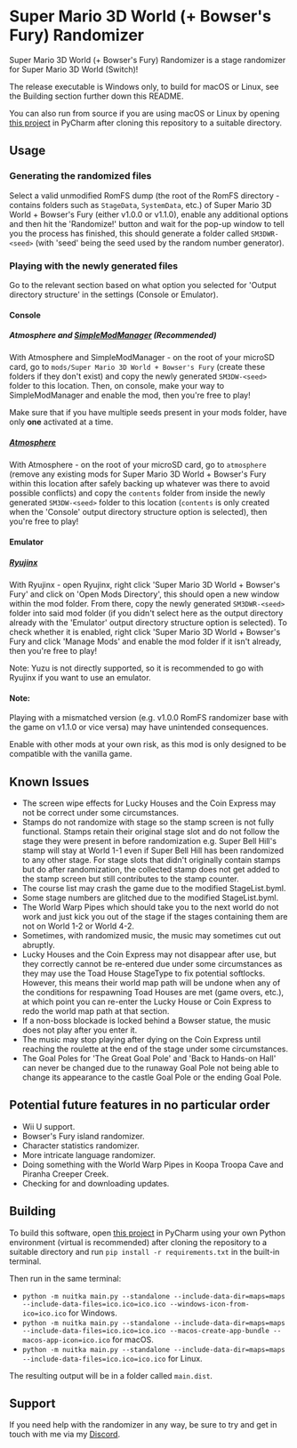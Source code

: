 # Super Mario 3D World (+ Bowser's Fury) Randomizer

Super Mario 3D World (+ Bowser's Fury) Randomizer is a stage randomizer for Super Mario 3D World (Switch)!

The release executable is Windows only, to build for macOS or Linux, see the Building section further down this README.

You can also run from source if you are using macOS or Linux by opening [this project](https://github.com/Skipper93653/SM3DW-BF-Randomizer) in PyCharm after cloning this repository to a suitable directory.

## Usage

### Generating the randomized files

Select a valid unmodified RomFS dump (the root of the RomFS directory - contains folders such as `StageData`, `SystemData`, etc.) of Super Mario 3D World + Bowser's Fury (either v1.0.0 or v1.1.0), enable any additional options and then hit the 'Randomize!' button and wait for the pop-up window to tell you the process has finished, this should generate a folder called `SM3DWR-<seed>` (with 'seed' being the seed used by the random number generator).

### Playing with the newly generated files

Go to the relevant section based on what option you selected for 'Output directory structure' in the settings (Console or Emulator).

#### Console

##### Atmosphere and [SimpleModManager](https://github.com/nadrino/SimpleModManager) (Recommended)

With Atmosphere and SimpleModManager - on the root of your microSD card, go to `mods/Super Mario 3D World + Bowser's Fury` (create these folders if they don't exist) and copy the newly generated `SM3DW-<seed>` folder to this location. Then, on console, make your way to SimpleModManager and enable the mod, then you're free to play!

Make sure that if you have multiple seeds present in your mods folder, have only **one** activated at a time.

##### [Atmosphere](https://github.com/Atmosphere-NX/Atmosphere)

With Atmosphere - on the root of your microSD card, go to `atmosphere` (remove any existing mods for Super Mario 3D World + Bowser's Fury within this location after safely backing up whatever was there to avoid possible conflicts) and copy the `contents` folder from inside the newly generated `SM3DW-<seed>` folder to this location (`contents` is only created when the 'Console' output directory structure option is selected), then you're free to play!

#### Emulator

##### [Ryujinx](https://ryujinx.org)

With Ryujinx - open Ryujinx, right click 'Super Mario 3D World + Bowser's Fury' and click on 'Open Mods Directory', this should open a new window within the mod folder. From there, copy the newly generated `SM3DWR-<seed>` folder into said mod folder (if you didn't select here as the output directory already with the 'Emulator' output directory structure option is selected). To check whether it is enabled, right click 'Super Mario 3D World + Bowser's Fury and click 'Manage Mods' and enable the mod folder if it isn't already, then you're free to play!

Note: Yuzu is not directly supported, so it is recommended to go with Ryujinx if you want to use an emulator.

#### Note:

Playing with a mismatched version (e.g. v1.0.0 RomFS randomizer base with the game on v1.1.0 or vice versa) may have unintended consequences.

Enable with other mods at your own risk, as this mod is only designed to be compatible with the vanilla game.

## Known Issues

* The screen wipe effects for Lucky Houses and the Coin Express may not be correct under some circumstances.
* Stamps do not randomize with stage so the stamp screen is not fully functional. Stamps retain their original stage slot and do not follow the stage they were present in before randomization e.g. Super Bell Hill's stamp will stay at World 1-1 even if Super Bell Hill has been randomized to any other stage. For stage slots that didn't originally contain stamps but do after randomization, the collected stamp does not get added to the stamp screen but still contributes to the stamp counter.
* The course list may crash the game due to the modified StageList.byml.
* Some stage numbers are glitched due to the modified StageList.byml.
* The World Warp Pipes which should take you to the next world do not work and just kick you out of the stage if the stages containing them are not on World 1-2 or World 4-2.
* Sometimes, with randomized music, the music may sometimes cut out abruptly.
* Lucky Houses and the Coin Express may not disappear after use, but they correctly cannot be re-entered due under some circumstances as they may use the Toad House StageType to fix potential softlocks. However, this means their world map path will be undone when any of the conditions for respawning Toad Houses are met (game overs, etc.), at which point you can re-enter the Lucky House or Coin Express to redo the world map path at that section.
* If a non-boss blockade is locked behind a Bowser statue, the music does not play after you enter it.
* The music may stop playing after dying on the Coin Express until reaching the roulette at the end of the stage under some circumstances.
* The Goal Poles for 'The Great Goal Pole' and 'Back to Hands-on Hall' can never be changed due to the runaway Goal Pole not being able to change its appearance to the castle Goal Pole or the ending Goal Pole.

## Potential future features in no particular order

* Wii U support.
* Bowser's Fury island randomizer.
* Character statistics randomizer.
* More intricate language randomizer.
* Doing something with the World Warp Pipes in Koopa Troopa Cave and Piranha Creeper Creek.
* Checking for and downloading updates.

## Building

To build this software, open [this project](https://github.com/Skipper93653/SM3DW-BF-Randomizer) in PyCharm using your own Python environment (virtual is recommended) after cloning the repository to a suitable directory and run `pip install -r requirements.txt` in the built-in terminal.

Then run in the same terminal:
* `python -m nuitka main.py --standalone --include-data-dir=maps=maps --include-data-files=ico.ico=ico.ico --windows-icon-from-ico=ico.ico` for Windows.
* `python -m nuitka main.py --standalone --include-data-dir=maps=maps --include-data-files=ico.ico=ico.ico --macos-create-app-bundle --macos-app-icon=ico.ico` for macOS.
* `python -m nuitka main.py --standalone --include-data-dir=maps=maps --include-data-files=ico.ico=ico.ico` for Linux.
 
The resulting output will be in a folder called `main.dist`.

## Support

If you need help with the randomizer in any way, be sure to try and get in touch with me via my [Discord](https://discord.gg/NCKtWuJUcC).